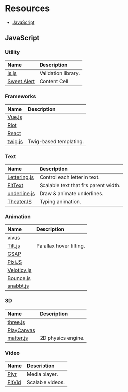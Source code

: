 # Resources
- [JavaScript](#javascript)

## JavaScript

### Utility
Name | Description
:--- | :---
[is.js](http://is.js.org/)  | Validation library.
[Sweet Alert](http://t4t5.github.io/sweetalert/)  | Content Cell

### Frameworks
Name | Description
:--- | :---
[Vue.js](https://vuejs.org/) |
[Riot](http://riotjs.com/) |
[React](https://facebook.github.io/react/) |
[twig.js](https://github.com/twigjs/twig.js) | Twig-based templating.

### Text
Name | Description
:--- | :---
[Lettering.js](http://letteringjs.com/) | Control each letter in text.
[FitText](http://fittextjs.com/) | Scalable text that fits parent width.
[underline.js](http://underlinejs.org/) | Draw & animate underlines.
[TheaterJS](http://underlinejs.org/) | Typing animation.

### Animation
Name | Description
:--- | :---
[vivus](http://maxwellito.github.io/vivus/) |
[Tilt.js](https://gijsroge.github.io/tilt.js/) | Parallax hover tilting.
[GSAP](https://greensock.com/gsap) |
[PixiJS](http://www.pixijs.com/) |
[Veloticy.js](http://velocityjs.org/) |
[Bounce.js](http://bouncejs.com/) |
[snabbt.js](http://daniel-lundin.github.io/snabbt.js/) |

### 3D
Name | Description
:--- | :---
[three.js](https://threejs.org/) |
[PlayCanvas](https://playcanvas.com/) |
[matter.js](http://brm.io/matter-js/) | 2D physics engine.

### Video
Name | Description
:--- | :---
[Plyr](https://plyr.io/) | Media player.
[FitVid](http://fitvidsjs.com/) | Scalable videos.

